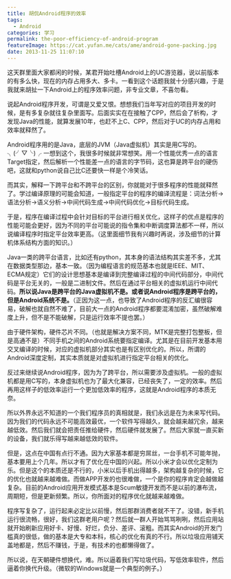 ```yaml
---
title: 胡侃Android程序的效率
tags:
  - Android
categories: 学习
permalink: the-poor-efficiency-of-android-program
featureImage: https://cat.yufan.me/cats/ame/android-gone-packing.jpg
date: 2013-11-25 11:07:10
---
```


这天群里面大家都闲的时候，某君开始吐槽Android上的UC游览器，说以前版本的有多么快，现在的内存占用多大、多卡。一看到这个话题我就十分感兴趣，于是我就来胡扯一下Android上的程序效率问题，非专业文章，不喜勿看。

说起Android程序开发，可谓是又爱又恨。想想我们当年写对应的项目开发的时候，是有多复杂就往复杂里面写。后面实实在在接触了CPP，然后会了析构，才发现Java的性能，就算发展10年，也赶不上C、CPP，然后对于UC的内存占用和效率就释然了。

Android程序用的是Java，底层的JVM（Java虚拟机）其实是用C写的。╮(╯▽╰)╭ 一想到这个，我很多时候就非常想笑。用一个性能优秀一点的语言Target指定，然后解析一个性能差一点的语言的字节码，这也算是跨平台的硬伤吧，这就和python说自己比C还要快一样是个冷笑话。

<!-- more -->

而其实，解释一下跨平台和不跨平台的区别，你就能对于很多程序的性能就释然了。学过编译原理的可能会知道，一般指定平台的程序的编译流程是：词法分析->语法分析->语义分析->中间代码生成->中间代码优化->目标代码生成。

于是，程序在编译过程中会针对目标的平台进行相关优化，这样子的优点是程序的性能可能会更好，因为不同的平台可能说的指令集和中断调度算法都不一样，所以说编译程序时指定平台效率更高。（这里面细节我有兴趣时再说，涉及细节的计算机体系结构方面的知识。）

Java一类的跨平台语言，比如还有python，其本身的语法结构其实差不多，尤其在数据类型那边，基本一致。（因为编程语言的规范基本也就是IEEE、MIT、ECMA规定）它们的设计思想基本是编译到完整编译过程的中间代码部分，中间代码是平台无关的，一般是二进制文件。然后在通过平台相关的虚拟机运行中间代码。**所以说Java是跨平台的Java虚拟机不是。或者说Android程序是跨平台的，但是Android系统不是。**（正因为这一点，也导致了Android程序的反汇编很容易，破解也就自然不难了，目前大一点的Android程序都要混淆加密，虽然破解难度上升，但不是不能破解，只是运行效率不提也罢。）

由于硬件架构，硬件芯片不同。（也就是解决方案不同，MTK是完整打包整板，但是高通不是）不同手机之间的Android系统要指定编译。尤其是在目前开发基本用交叉编译的时候，对应的虚拟机部分其实也是有区别优化的。所以，所谓的Android深度定制，其实本质就是对虚拟机进行指定平台相关的优化。

反过来继续说Android程序，因为为了跨平台，所以需要涉及虚拟机。一般的虚拟机都是用C写的，本身虚拟机也为了最大化兼容，已经丧失了，一定的效率。然后再用这样子的低效率运行一个更加低效率的程序，这就是Android程序的本质无奈。

所以外界永远不知道的一个我们程序员的真相就是，我们永远是在为未来写代码。因为我们的代码永远不可能高效最优，一个软件写得越久，就会越来越冗余，越来越低效。然后我们就会把责任推给硬件，然后硬件就发展了。然后大家就一直买新的设备，我们就乐得写越来越低效的软件。

但是，这点在中国有点行不通。因为大家基本都是穷屌丝，一台手机不可能年抛，基本要用上个几年。所以才有了优化在中国的兴起。所以小米才会以优化定制为乐。但是这个的本质还是不行的，小米以后手机出得越多，架构越复杂的时候，它的优化也就越来越难做。而做APP开发的也很难做，一个是你的程序肯定会越做越复杂。目前的Android应用开发模式基本是Scum敏捷开发而不是以前的瀑布流，周期短，但是更新频繁。所以，你所面对的程序优化就越来越难做。

程序写复杂了，运行起来必定比以前慢，然后那群消费者就不干了。没错，新手机运行很流畅，很好，我们这群老用户呢？然后就一群人开始骂骂咧咧，然后应用站就开始刷新应用好卡、好慢、好烂，负分、差评、滚粗。而其实Android的开发门槛真的很低，做的基本是大专和本科，核心的优化有真的不行。所以垃圾应用铺天盖地都是，然后不赚钱，于是，有技术的也都懒得做了。

所以说，在天朝硬件想换代，难。所以逼着我们写垃圾代码，写低效率软件，然后逼着你换代升级。（微软的Windows就是一个典型的例子。）

